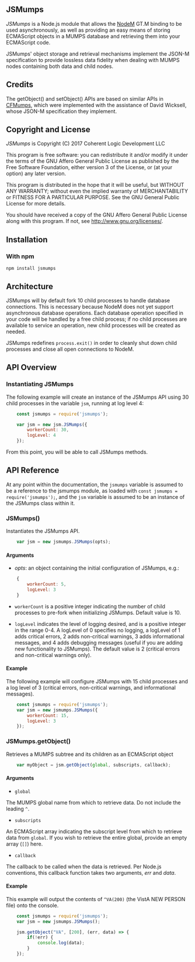 ## JSMumps

*JSMumps* is a Node.js module that allows the [NodeM](https://github.com/dlwicksell/nodem) GT.M binding to be used asynchronously, as well as providing an easy means of storing ECMAScript objects in a MUMPS database and retrieving them into your ECMAScript code.

JSMumps' object storage and retrieval mechanisms implement the JSON-M specification to provide lossless data fidelity when dealing with MUMPS nodes containing both data and child nodes.

## Credits

The getObject() and setObject() APIs are based on similar APIs in [CFMumps](http://www.coherent-logic.com/cm/products/cfmumps), which were implemented with the assistance of David Wicksell, whose JSON-M specification they implement.

## Copyright and License

*JSMumps* is Copyright (C) 2017 Coherent Logic Development LLC

This program is free software: you can redistribute it and/or modify
it under the terms of the GNU Affero General Public License as published by
the Free Software Foundation, either version 3 of the License, or
(at your option) any later version.

This program is distributed in the hope that it will be useful,
but WITHOUT ANY WARRANTY; without even the implied warranty of
MERCHANTABILITY or FITNESS FOR A PARTICULAR PURPOSE.  See the
GNU General Public License for more details.

You should have received a copy of the GNU Affero General Public License
along with this program.  If not, see <http://www.gnu.org/licenses/>.

## Installation

### With npm

`npm install jsmumps`

## Architecture

JSMumps will by default fork 10 child processes to handle database connections. This is necessary because NodeM does not yet support asynchronous database operations. Each database operation specified in your code will be handled by a free child process; if no child processes are available to service an operation, new child processes will be created as needed.

JSMumps redefines `process.exit()` in order to cleanly shut down child processes and close all open connections to NodeM.

## API Overview

### Instantiating JSMumps

The following example will create an instance of the JSMumps API using 30 child processes in the variable `jsm`, running at log level 4:

```javascript
    const jsmumps = require('jsmumps');

    var jsm = new jsm.JSMumps({
        workerCount: 30,
        logLevel: 4
    });
```    

From this point, you will be able to call JSMumps methods.

## API Reference

At any point within the documentation, the `jsmumps` variable is assumed to be a reference to the jsmumps module, as loaded with `const jsmumps = require('jsmumps');`, and the `jsm` variable is assumed to be an instance of the JSMumps class within it.

### JSMumps()

Instantiates the JSMumps API.

```javascript
    var jsm = new jsmumps.JSMumps(opts);
```

#### Arguments

* *opts*: an object containing the initial configuration of JSMumps, e.g.:

```javascript
    {
        workerCount: 5,
        logLevel: 3
    }
```

* `workerCount` is a positive integer indicating the number of child processes to pre-fork when initializing JSMumps. Default value is 10.

* `logLevel` indicates the level of logging desired, and is a positive integer in the range 0-4. A logLevel of 0 specifies no logging, a logLevel of 1 adds critical errors, 2 adds non-critical warnings, 3 adds informational messages, and 4 adds debugging messages (useful if you are adding new functionality to JSMumps). The default value is 2 (critical errors and non-critical warnings only).

#### Example

The following example will configure JSMumps with 15 child processes and a log level of 3 (critical errors, non-critical warnings, and informational messages).

```javascript
    const jsmumps = require('jsmumps');
    var jsm = new jsmumps.JSMumps({
        workerCount: 15,
        logLevel: 3
    });
```    

### JSMumps.getObject()

Retrieves a MUMPS subtree and its children as an ECMAScript object

```javascript
    var myObject = jsm.getObject(global, subscripts, callback);
```    

#### Arguments

* `global`

The MUMPS global name from which to retrieve data. Do not include the leading `^`.

* `subscripts`

An ECMAScript array indicating the subscript level from which to retrieve data from `global`. If you wish to retrieve the entire global, provide an empty array (`[]`) here.

* `callback`

The callback to be called when the data is retrieved. Per Node.js conventions, this callback function takes two arguments, *err* and *data*. 

#### Example

This example will output the contents of `^VA(200)` (the VistA NEW PERSON file) onto the console.

```javascript
    const jsmumps = require('jsmumps');
    var jsm = new jsmumps.JSMumps();

    jsm.getObject("VA", [200], (err, data) => {
        if(!err) {
            console.log(data);
        }
    });
```
